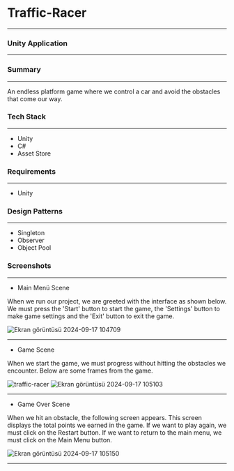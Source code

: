 # Traffic-Racer

___

### Unity Application

---

### Summary

---

An endless platform game where we control a car and avoid the obstacles that come our way.

### Tech Stack

---

* Unity
* C#
* Asset Store

### Requirements

---

* Unity

### Design Patterns

---

* Singleton
* Observer
* Object Pool
  
### Screenshots

---

* Main Menü Scene

When we run our project, we are greeted with the interface as shown below. We must press the 'Start' button to start the game, the 'Settings' button to make game settings and the 'Exit' button to exit the game.

![Ekran görüntüsü 2024-09-17 104709](https://github.com/user-attachments/assets/e9575f87-5b9a-48e5-9088-589a169a559b)

---

* Game Scene

When we start the game, we must progress without hitting the obstacles we encounter. Below are some frames from the game.

![traffic-racer](https://github.com/user-attachments/assets/cd16e380-4f6c-467f-82dc-dcfc4bd41b82)
![Ekran görüntüsü 2024-09-17 105103](https://github.com/user-attachments/assets/10e28f8b-dfe0-42d7-aad5-d22d721874e9)

---

* Game Over Scene

When we hit an obstacle, the following screen appears. This screen displays the total points we earned in the game. If we want to play again, we must click on the Restart button. If we want to return to the main menu, we must click on the Main Menu button.

![Ekran görüntüsü 2024-09-17 105150](https://github.com/user-attachments/assets/65bcb167-ce73-4f81-b0bd-c919dc0e1b6c)

---
